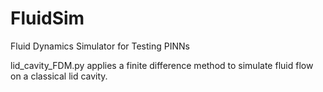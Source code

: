 # FluidSim
Fluid Dynamics Simulator for Testing PINNs

lid_cavity_FDM.py applies a finite difference method to simulate fluid flow on a classical lid cavity.